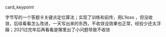 card_keypoint

字节写的一个答题卡关键点定位算法；实现了训练和前传，用L1loss ，但没收敛，后续看看怎么改进，一天写出来的东西，不收敛没效果也正常，经验少还太浮躁；2021过完年后再看看是哪里出了小问题导致不收敛
